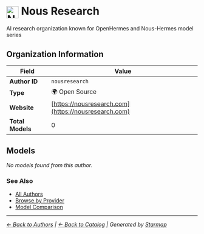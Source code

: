 # <img src="https://raw.githubusercontent.com/agentstation/starmap/master/internal/embedded/logos/nousresearch.svg" alt="Nous Research" width="32" height="32" style="vertical-align: middle;"> Nous Research
  
  
AI research organization known for OpenHermes and Nous-Hermes model series
  
  
## Organization Information
  
| Field | Value |
|---------|---------|
| **Author ID** | `nousresearch` |
| **Type** | 🌍 Open Source |
| **Website** | [https://nousresearch.com](https://nousresearch.com) |
| **Total Models** | 0 |

  
## Models
  
*No models found from this author.*
  
### See Also
  
- [All Authors](../)
- [Browse by Provider](../../providers/)
- [Model Comparison](../../models/)
  
---
*_[← Back to Authors](../) | [← Back to Catalog](../../) | Generated by [Starmap](https://github.com/agentstation/starmap)_*